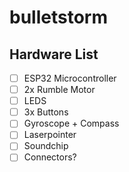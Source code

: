 # bulletstorm

## Hardware List
- [ ] ESP32 Microcontroller
- [ ] 2x Rumble Motor
- [ ] LEDS
- [ ] 3x Buttons
- [ ] Gyroscope + Compass
- [ ] Laserpointer
- [ ] Soundchip
- [ ] Connectors?

